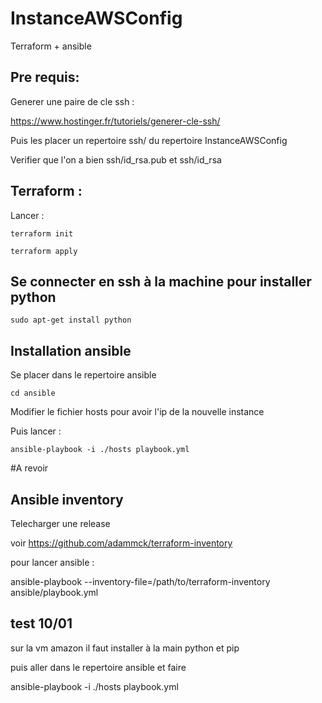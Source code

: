 # InstanceAWSConfig

Terraform + ansible

## Pre requis:

Generer une paire de cle ssh :

https://www.hostinger.fr/tutoriels/generer-cle-ssh/

Puis les placer un repertoire ssh/ du repertoire InstanceAWSConfig

Verifier que l'on a bien ssh/id_rsa.pub et ssh/id_rsa


## Terraform :

Lancer : 

```
terraform init

terraform apply
```

## Se connecter en ssh à la machine pour installer python

```
sudo apt-get install python
```

## Installation ansible

Se placer dans le repertoire ansible

```
cd ansible
```

Modifier le fichier hosts pour avoir l'ip de la nouvelle instance

Puis lancer :

```
ansible-playbook -i ./hosts playbook.yml
```











#A revoir

## Ansible inventory 

Telecharger une release

voir https://github.com/adammck/terraform-inventory


pour lancer ansible :
 
ansible-playbook --inventory-file=/path/to/terraform-inventory ansible/playbook.yml


## test 10/01
sur la vm amazon il faut installer à la main python et pip

puis aller dans le repertoire ansible et faire 

ansible-playbook -i ./hosts playbook.yml
